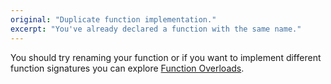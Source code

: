 ```yaml
---
original: "Duplicate function implementation."
excerpt: "You've already declared a function with the same name."
---
```


You should try renaming your function or if you want to implement different function signatures you can explore [Function Overloads](https://www.typescriptlang.org/docs/handbook/2/functions.html#function-overloads).
